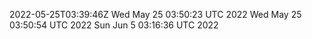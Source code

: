 2022-05-25T03:39:46Z
Wed May 25 03:50:23 UTC 2022
Wed May 25 03:50:54 UTC 2022
Sun Jun  5 03:16:36 UTC 2022

